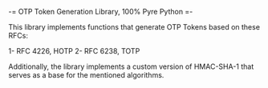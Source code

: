 -= OTP Token Generation Library, 100% Pyre Python =-

This library implements functions that generate OTP Tokens based on these RFCs:

1- RFC 4226, HOTP
2- RFC 6238, TOTP

Additionally, the library implements a custom version of HMAC-SHA-1 that serves
as a base for the mentioned algorithms.


